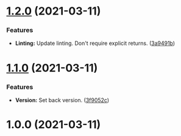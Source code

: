 # [1.2.0](https://github.com/BeerMoneyDev/nest-monk/compare/v1.1.0...v1.2.0) (2021-03-11)


### Features

* **Linting:** Update linting. Don't require explicit returns. ([3a9491b](https://github.com/BeerMoneyDev/nest-monk/commit/3a9491ba493d05ac26cc4e062bdce5e1c61d1cf2))

# [1.1.0](https://github.com/BeerMoneyDev/nest-monk/compare/v1.0.0...v1.1.0) (2021-03-11)


### Features

* **Version:** Set back version. ([3f9052c](https://github.com/BeerMoneyDev/nest-monk/commit/3f9052c893e74c518a6a94d0e5728f793756756f))

# 1.0.0 (2021-03-11)
